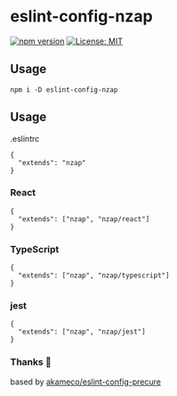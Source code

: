 # eslint-config-nzap
[![npm version](https://badge.fury.io/js/chch.svg)](https://badge.fury.io/js/eslint-config-nzap)
[![License: MIT](https://img.shields.io/badge/License-MIT-yellow.svg)](https://opensource.org/licenses/MIT)


## Usage

```
npm i -D eslint-config-nzap
```


## Usage

.eslintrc

```
{
  "extends": "nzap"
}
```

### React

```
{
  "extends": ["nzap", "nzap/react"]
}
```

### TypeScript

```
{
  "extends": ["nzap", "nzap/typescript"]
}
```

### jest

```
{
  "extends": ["nzap", "nzap/jest"]
}
```

### Thanks :tada:
based by [akameco/eslint\-config\-precure](https://github.com/akameco/eslint-config-precure)
